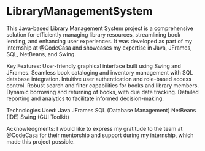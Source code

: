 # LibraryManagementSystem
This Java-based Library Management System project is a comprehensive solution for efficiently managing library resources, streamlining book lending, and enhancing user experiences. It was developed as part of my internship at @CodeCasa and showcases my expertise in Java, JFrames, SQL, NetBeans, and Swing.

Key Features:
User-friendly graphical interface built using Swing and JFrames.
Seamless book cataloging and inventory management with SQL database integration.
Intuitive user authentication and role-based access control.
Robust search and filter capabilities for books and library members.
Dynamic borrowing and returning of books, with due date tracking.
Detailed reporting and analytics to facilitate informed decision-making.

Technologies Used:
Java
JFrames
SQL (Database Management)
NetBeans (IDE)
Swing (GUI Toolkit)

Acknowledgments:
I would like to express my gratitude to the team at @CodeCasa for their mentorship and support during my internship, which made this project possible.
